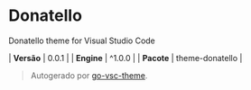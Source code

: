 # Donatello

Donatello theme for Visual Studio Code

| **Versão** | 0.0.1 |
| **Engine** | ^1.0.0 |
| **Pacote** | theme-donatello |

> Autogerado por [go-vsc-theme](https://github.com/natalbu/go-vsc-theme).
